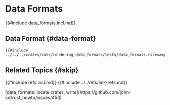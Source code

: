 # Data Formats

{{#include data_formats.incl.md}}

## Data Format {#data-format}

```rust,editable
{{#include ../../../crates/cats/rendering_data_formats/tests/data_formats.rs:example}}
```

## Related Topics {#skip}

{{#include refs.incl.md}}
{{#include ../../refs/link-refs.md}}

<div class="hidden">
[data_formats: locate crates, write](https://github.com/john-cd/rust_howto/issues/453)
</div>
